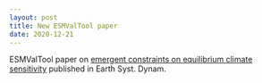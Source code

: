 ```yaml
---
layout: post
title: New ESMValTool paper
date: 2020-12-21
---
```


ESMValTool paper on
[emergent constraints on equilibrium climate sensitivity](https://doi.org/10.5194/esd-11-1233-2020)
published in Earth Syst. Dynam.